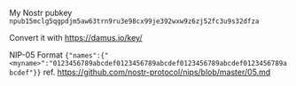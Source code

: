 My Nostr pubkey `npub15mclg5qgpdjm5aw63trn9ru3e98cx99je392wxw9z6zj52fc3u9s32dfza`

Convert it with https://damus.io/key/

NIP-05 Format `{"names":{"<myname>":"0123456789abcdef0123456789abcdef0123456789abcdef0123456789abcdef"}}`
ref. https://github.com/nostr-protocol/nips/blob/master/05.md
